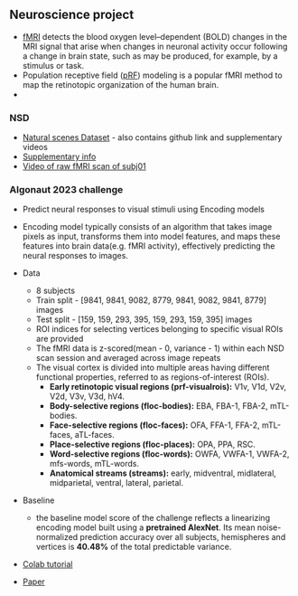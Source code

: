 ## Neuroscience project

- [fMRI](https://www.ncbi.nlm.nih.gov/pmc/articles/PMC162295/) detects the blood oxygen level–dependent (BOLD) changes in the MRI signal that arise when changes in neuronal activity occur following a change in brain state, such as may be produced, for example, by a stimulus or task.
- Population receptive field ([pRF](https://brainlife.io/docs/tutorial/prf-mapping/)) modeling is a popular fMRI method to map the retinotopic organization of the human brain.
- 
  

### NSD
  - [Natural scenes Dataset](https://osf.io/zyb3t/wiki/home/) - also contains github link and supplementary videos
  - [Supplementary info](https://www.nature.com/articles/s41593-021-00962-x#Sec55)
  - [Video of raw fMRI scan of subj01](https://osf.io/5sx2p)

### Algonaut 2023 challenge
  - Predict neural responses to visual stimuli using Encoding models
  - Encoding model typically consists of an algorithm that takes image pixels as input, transforms them into model features, and maps these features into brain data(e.g. fMRI activity), effectively predicting the neural responses to images.
  - Data
      - 8 subjects
      - Train split - [9841, 9841, 9082, 8779, 9841, 9082, 9841, 8779] images
      - Test split - [159, 159, 293, 395, 159, 293, 159, 395] images
      - ROI indices for selecting vertices belonging to specific visual ROIs are provided
      - The fMRI data is z-scored(mean - 0, variance - 1) within each NSD scan session and averaged across image repeats
      - The visual cortex is divided into multiple areas having different functional properties, referred to as regions-of-interest (ROIs).
          - **Early retinotopic visual regions (prf-visualrois):** V1v, V1d, V2v, V2d, V3v, V3d, hV4.
          - **Body-selective regions (floc-bodies):** EBA, FBA-1, FBA-2, mTL-bodies.
          - **Face-selective regions (floc-faces):** OFA, FFA-1, FFA-2, mTL-faces, aTL-faces.
          - **Place-selective regions (floc-places):** OPA, PPA, RSC.
          - **Word-selective regions (floc-words):** OWFA, VWFA-1, VWFA-2, mfs-words, mTL-words.
          - **Anatomical streams (streams):** early, midventral, midlateral, midparietal, ventral, lateral, parietal.
  - Baseline
      - the baseline model score of the challenge reflects a linearizing encoding model built using a **pretrained AlexNet**. Its mean noise-normalized prediction accuracy over all subjects, hemispheres and vertices is **40.48%** of the total predictable variance.
        
  - [Colab tutorial](https://colab.research.google.com/drive/1bLJGP3bAo_hAOwZPHpiSHKlt97X9xsUw?usp=share_link)
  - [Paper](https://arxiv.org/abs/2301.03198)
        

